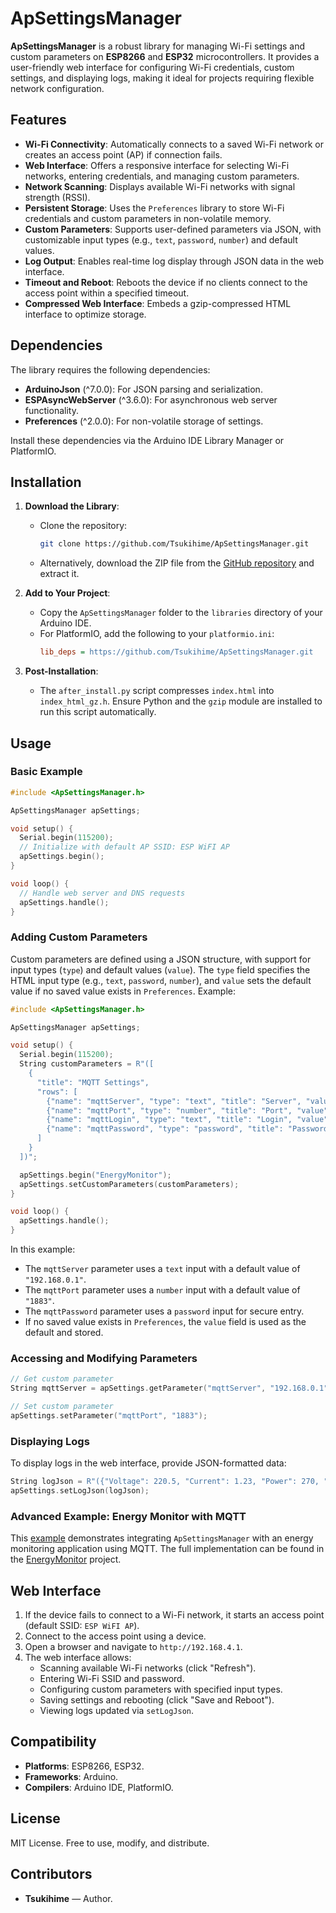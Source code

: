 # ApSettingsManager

**ApSettingsManager** is a robust library for managing Wi-Fi settings and custom parameters on **ESP8266** and **ESP32** microcontrollers. It provides a user-friendly web interface for configuring Wi-Fi credentials, custom settings, and displaying logs, making it ideal for projects requiring flexible network configuration.

## Features

- **Wi-Fi Connectivity**: Automatically connects to a saved Wi-Fi network or creates an access point (AP) if connection fails.
- **Web Interface**: Offers a responsive interface for selecting Wi-Fi networks, entering credentials, and managing custom parameters.
- **Network Scanning**: Displays available Wi-Fi networks with signal strength (RSSI).
- **Persistent Storage**: Uses the `Preferences` library to store Wi-Fi credentials and custom parameters in non-volatile memory.
- **Custom Parameters**: Supports user-defined parameters via JSON, with customizable input types (e.g., `text`, `password`, `number`) and default values.
- **Log Output**: Enables real-time log display through JSON data in the web interface.
- **Timeout and Reboot**: Reboots the device if no clients connect to the access point within a specified timeout.
- **Compressed Web Interface**: Embeds a gzip-compressed HTML interface to optimize storage.

## Dependencies

The library requires the following dependencies:

- **ArduinoJson** (^7.0.0): For JSON parsing and serialization.
- **ESPAsyncWebServer** (^3.6.0): For asynchronous web server functionality.
- **Preferences** (^2.0.0): For non-volatile storage of settings.

Install these dependencies via the Arduino IDE Library Manager or PlatformIO.

## Installation

1. **Download the Library**:
   - Clone the repository:
     ```bash
     git clone https://github.com/Tsukihime/ApSettingsManager.git
     ```
   - Alternatively, download the ZIP file from the [GitHub repository](https://github.com/Tsukihime/ApSettingsManager) and extract it.

2. **Add to Your Project**:
   - Copy the `ApSettingsManager` folder to the `libraries` directory of your Arduino IDE.
   - For PlatformIO, add the following to your `platformio.ini`:
     ```ini
     lib_deps = https://github.com/Tsukihime/ApSettingsManager.git
     ```

3. **Post-Installation**:
   - The `after_install.py` script compresses `index.html` into `index_html_gz.h`. Ensure Python and the `gzip` module are installed to run this script automatically.

## Usage

### Basic Example

```cpp
#include <ApSettingsManager.h>

ApSettingsManager apSettings;

void setup() {
  Serial.begin(115200);
  // Initialize with default AP SSID: ESP WiFI AP
  apSettings.begin();
}

void loop() {
  // Handle web server and DNS requests
  apSettings.handle();
}
```

### Adding Custom Parameters

Custom parameters are defined using a JSON structure, with support for input types (`type`) and default values (`value`). The `type` field specifies the HTML input type (e.g., `text`, `password`, `number`), and `value` sets the default value if no saved value exists in `Preferences`. Example:

```cpp
#include <ApSettingsManager.h>

ApSettingsManager apSettings;

void setup() {
  Serial.begin(115200);
  String customParameters = R"([
    {
      "title": "MQTT Settings",
      "rows": [
        {"name": "mqttServer", "type": "text", "title": "Server", "value": "192.168.0.1"},
        {"name": "mqttPort", "type": "number", "title": "Port", "value": "1883"},
        {"name": "mqttLogin", "type": "text", "title": "Login", "value": ""},
        {"name": "mqttPassword", "type": "password", "title": "Password", "value": ""}
      ]
    }
  ])";

  apSettings.begin("EnergyMonitor");
  apSettings.setCustomParameters(customParameters);
}

void loop() {
  apSettings.handle();
}
```

In this example:
- The `mqttServer` parameter uses a `text` input with a default value of `"192.168.0.1"`.
- The `mqttPort` parameter uses a `number` input with a default value of `"1883"`.
- The `mqttPassword` parameter uses a `password` input for secure entry.
- If no saved value exists in `Preferences`, the `value` field is used as the default and stored.

### Accessing and Modifying Parameters

```cpp
// Get custom parameter
String mqttServer = apSettings.getParameter("mqttServer", "192.168.0.1");

// Set custom parameter
apSettings.setParameter("mqttPort", "1883");
```

### Displaying Logs

To display logs in the web interface, provide JSON-formatted data:

```cpp
String logJson = R"({"Voltage": 220.5, "Current": 1.23, "Power": 270, "CosPhi": 0.95})";
apSettings.setLogJson(logJson);
```

### Advanced Example: Energy Monitor with MQTT

This [example](https://github.com/Tsukihime/ApSettingsManager/blob/main/examples/Energy_Monitor_with_MQTT/Energy_Monitor_with_MQTT.ino) demonstrates integrating `ApSettingsManager` with an energy monitoring application using MQTT. The full implementation can be found in the [EnergyMonitor](https://github.com/Tsukihime/EnergyMonitor) project.

## Web Interface

1. If the device fails to connect to a Wi-Fi network, it starts an access point (default SSID: `ESP WiFI AP`).
2. Connect to the access point using a device.
3. Open a browser and navigate to `http://192.168.4.1`.
4. The web interface allows:
   - Scanning available Wi-Fi networks (click "Refresh").
   - Entering Wi-Fi SSID and password.
   - Configuring custom parameters with specified input types.
   - Saving settings and rebooting (click "Save and Reboot").
   - Viewing logs updated via `setLogJson`.

## Compatibility

- **Platforms**: ESP8266, ESP32.
- **Frameworks**: Arduino.
- **Compilers**: Arduino IDE, PlatformIO.

## License

MIT License. Free to use, modify, and distribute.

## Contributors

- **Tsukihime** — Author.
